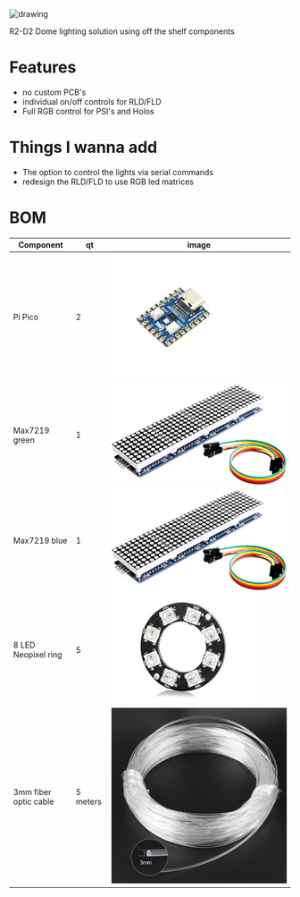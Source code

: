 <img src="(https://raw.githubusercontent.com/gbit-is/hyperdome/refs/heads/main/misc/hyperdome_logo_export_blue.svg" alt="drawing" width="200"/>

R2-D2 Dome lighting solution using off the shelf components

# Features
- no custom PCB's
- individual on/off controls for RLD/FLD
- Full RGB control for PSI's and Holos

# Things I wanna add
- The option to control the lights via serial commands
- redesign the RLD/FLD to use RGB led matrices

# BOM

| Component | qt | image | 
| --------- | -- | ----- | 
| Pi Pico   | 2  | ![pi pico zero](https://raw.githubusercontent.com/gbit-is/hyperdome/refs/heads/main/misc/pi_pico.jpeg) |
| Max7219 green | 1 | ![max7219](https://raw.githubusercontent.com/gbit-is/hyperdome/refs/heads/main/misc/max7219.jpg) |
| Max7219 blue | 1 | ![max7219](https://raw.githubusercontent.com/gbit-is/hyperdome/refs/heads/main/misc/max7219.jpg) |
| 8 LED Neopixel ring | 5 | ![neopixel_ring](https://raw.githubusercontent.com/gbit-is/hyperdome/refs/heads/main/misc/neopixel_ring.jpeg) |
| 3mm fiber optic cable | 5 meters | ![fiber_cable](https://raw.githubusercontent.com/gbit-is/hyperdome/refs/heads/main/misc/fiber_cable.webp) |

